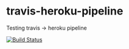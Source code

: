 # travis-heroku-pipeline
Testing travis -> heroku pipeline


[![Build Status](https://travis-ci.org/vhuerta/travis-heroku-pipeline.svg?branch=master)](https://travis-ci.org/vhuerta/travis-heroku-pipeline)
